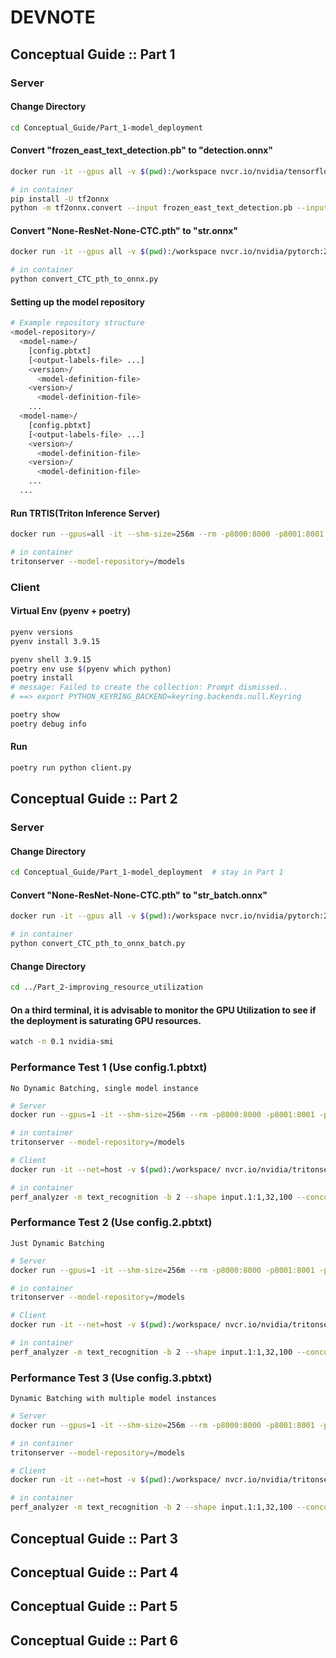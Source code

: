 # DEVNOTE

## Conceptual Guide :: Part 1

### Server

#### Change Directory

```bash
cd Conceptual_Guide/Part_1-model_deployment
```

#### Convert "frozen_east_text_detection.pb" to "detection.onnx"

```bash
docker run -it --gpus all -v $(pwd):/workspace nvcr.io/nvidia/tensorflow:23.04-tf2-py3

# in container
pip install -U tf2onnx
python -m tf2onnx.convert --input frozen_east_text_detection.pb --inputs "input_images:0" --outputs "feature_fusion/Conv_7/Sigmoid:0","feature_fusion/concat_3:0" --output detection.onnx
```

#### Convert "None-ResNet-None-CTC.pth" to "str.onnx"

```bash
docker run -it --gpus all -v $(pwd):/workspace nvcr.io/nvidia/pytorch:23.04-py3

# in container
python convert_CTC_pth_to_onnx.py
```

#### Setting up the model repository

```bash
# Example repository structure
<model-repository>/
  <model-name>/
    [config.pbtxt]
    [<output-labels-file> ...]
    <version>/
      <model-definition-file>
    <version>/
      <model-definition-file>
    ...
  <model-name>/
    [config.pbtxt]
    [<output-labels-file> ...]
    <version>/
      <model-definition-file>
    <version>/
      <model-definition-file>
    ...
  ...
```

#### Run TRTIS(Triton Inference Server)

```bash
docker run --gpus=all -it --shm-size=256m --rm -p8000:8000 -p8001:8001 -p8002:8002 -v $(pwd)/model_repository:/models nvcr.io/nvidia/tritonserver:23.04-py3

# in container
tritonserver --model-repository=/models
```

### Client

#### Virtual Env (pyenv + poetry)

```bash
pyenv versions
pyenv install 3.9.15

pyenv shell 3.9.15
poetry env use $(pyenv which python)
poetry install
# message: Failed to create the collection: Prompt dismissed..
# ==> export PYTHON_KEYRING_BACKEND=keyring.backends.null.Keyring

poetry show
poetry debug info
```

#### Run

```bash
poetry run python client.py
```

## Conceptual Guide :: Part 2

### Server

#### Change Directory

```bash
cd Conceptual_Guide/Part_1-model_deployment  # stay in Part 1
```

#### Convert "None-ResNet-None-CTC.pth" to "str_batch.onnx"

```bash
docker run -it --gpus all -v $(pwd):/workspace nvcr.io/nvidia/pytorch:23.04-py3

# in container
python convert_CTC_pth_to_onnx_batch.py
```

#### Change Directory

```bash
cd ../Part_2-improving_resource_utilization
```

#### On a third terminal, it is advisable to monitor the GPU Utilization to see if the deployment is saturating GPU resources.

```bash
watch -n 0.1 nvidia-smi
```

### Performance Test 1 (Use config.1.pbtxt)

`No Dynamic Batching, single model instance`

```bash
# Server
docker run --gpus=1 -it --shm-size=256m --rm -p8000:8000 -p8001:8001 -p8002:8002 -v $(pwd):/workspace/ -v $(pwd)/model_repository:/models nvcr.io/nvidia/tritonserver:23.04-py3 bash

# in container
tritonserver --model-repository=/models
```

```bash
# Client
docker run -it --net=host -v $(pwd):/workspace/ nvcr.io/nvidia/tritonserver:23.04-py3-sdk bash

# in container
perf_analyzer -m text_recognition -b 2 --shape input.1:1,32,100 --concurrency-range 2:16:2 --percentile=95
```

### Performance Test 2 (Use config.2.pbtxt)

`Just Dynamic Batching`

```bash
# Server
docker run --gpus=1 -it --shm-size=256m --rm -p8000:8000 -p8001:8001 -p8002:8002 -v $(pwd):/workspace/ -v $(pwd)/model_repository:/models nvcr.io/nvidia/tritonserver:23.04-py3 bash

# in container
tritonserver --model-repository=/models
```

```bash
# Client
docker run -it --net=host -v $(pwd):/workspace/ nvcr.io/nvidia/tritonserver:23.04-py3-sdk bash

# in container
perf_analyzer -m text_recognition -b 2 --shape input.1:1,32,100 --concurrency-range 2:16:2 --percentile=95
```

### Performance Test 3 (Use config.3.pbtxt)

`Dynamic Batching with multiple model instances`

```bash
# Server
docker run --gpus=1 -it --shm-size=256m --rm -p8000:8000 -p8001:8001 -p8002:8002 -v $(pwd):/workspace/ -v $(pwd)/model_repository:/models nvcr.io/nvidia/tritonserver:23.04-py3 bash

# in container
tritonserver --model-repository=/models
```

```bash
# Client
docker run -it --net=host -v $(pwd):/workspace/ nvcr.io/nvidia/tritonserver:23.04-py3-sdk bash

# in container
perf_analyzer -m text_recognition -b 2 --shape input.1:1,32,100 --concurrency-range 2:16:2 --percentile=95
```

## Conceptual Guide :: Part 3

## Conceptual Guide :: Part 4

## Conceptual Guide :: Part 5

## Conceptual Guide :: Part 6
